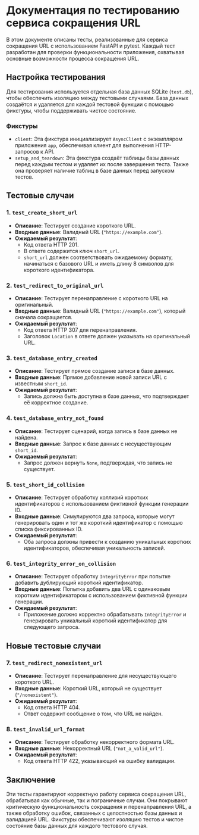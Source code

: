# Документация по тестированию сервиса сокращения URL

В этом документе описаны тесты, реализованные для сервиса сокращения URL с использованием FastAPI и pytest. Каждый тест разработан для проверки функциональности приложения, охватывая основные возможности процесса сокращения URL.

## Настройка тестирования

Для тестирования используется отдельная база данных SQLite (`test.db`), чтобы обеспечить изоляцию между тестовыми случаями. База данных создаётся и удаляется для каждой тестовой функции с помощью фикстуры, чтобы поддерживать чистое состояние.

### Фикстуры

- `client`: Эта фикстура инициализирует `AsyncClient` с экземпляром приложения `app`, обеспечивая клиент для выполнения HTTP-запросов к API.
- `setup_and_teardown`: Эта фикстура создаёт таблицы базы данных перед каждым тестом и удаляет их после завершения теста. Также она проверяет наличие таблиц в базе данных перед запуском тестов.

## Тестовые случаи

### 1. `test_create_short_url`

- **Описание**: Тестирует создание короткого URL.
- **Входные данные**: Валидный URL (`"https://example.com"`).
- **Ожидаемый результат**:
  - Код ответа HTTP 201.
  - В ответе содержится ключ `short_url`.
  - `short_url` должен соответствовать ожидаемому формату, начинаться с базового URL и иметь длину 8 символов для короткого идентификатора.

### 2. `test_redirect_to_original_url`

- **Описание**: Тестирует перенаправление с короткого URL на оригинальный.
- **Входные данные**: Валидный URL (`"https://example.com"`), который сначала сокращается.
- **Ожидаемый результат**:
  - Код ответа HTTP 307 для перенаправления.
  - Заголовок `Location` в ответе должен указывать на оригинальный URL.

### 3. `test_database_entry_created`

- **Описание**: Тестирует прямое создание записи в базе данных.
- **Входные данные**: Прямое добавление новой записи URL с известным `short_id`.
- **Ожидаемый результат**:
  - Запись должна быть доступна в базе данных, что подтверждает её корректное создание.

### 4. `test_database_entry_not_found`

- **Описание**: Тестирует сценарий, когда запись в базе данных не найдена.
- **Входные данные**: Запрос к базе данных с несуществующим `short_id`.
- **Ожидаемый результат**:
  - Запрос должен вернуть `None`, подтверждая, что запись не существует.

### 5. `test_short_id_collision`

- **Описание**: Тестирует обработку коллизий коротких идентификаторов с использованием фиктивной функции генерации ID.
- **Входные данные**: Симулируются два запроса, которые могут генерировать один и тот же короткий идентификатор с помощью списка фиксированных ID.
- **Ожидаемый результат**:
  - Оба запроса должны привести к созданию уникальных коротких идентификаторов, обеспечивая уникальность записей.

### 6. `test_integrity_error_on_collision`

- **Описание**: Тестирует обработку `IntegrityError` при попытке добавить дублирующий короткий идентификатор.
- **Входные данные**: Попытка добавить два URL с одинаковым коротким идентификатором с использованием фиктивной функции генерации.
- **Ожидаемый результат**:
  - Приложение должно корректно обрабатывать `IntegrityError` и генерировать уникальный короткий идентификатор для следующего запроса.

## Новые тестовые случаи

### 7. `test_redirect_nonexistent_url`

- **Описание**: Тестирует перенаправление для несуществующего короткого URL.
- **Входные данные**: Короткий URL, который не существует (`"/nonexistent"`).
- **Ожидаемый результат**:
  - Код ответа HTTP 404.
  - Ответ содержит сообщение о том, что URL не найден.

### 8. `test_invalid_url_format`

- **Описание**: Тестирует обработку некорректного формата URL.
- **Входные данные**: Некорректный URL (`"not_a_valid_url"`).
- **Ожидаемый результат**:
  - Код ответа HTTP 422, указывающий на ошибку валидации.

## Заключение

Эти тесты гарантируют корректную работу сервиса сокращения URL, обрабатывая как обычные, так и пограничные случаи. Они покрывают критическую функциональность сокращения и перенаправления URL, а также обработку ошибок, связанных с целостностью базы данных и валидацией URL. Фикстуры обеспечивают изоляцию тестов и чистое состояние базы данных для каждого тестового случая.
